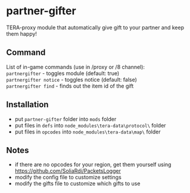 # partner-gifter
TERA-proxy module that automatically give gift to your partner and keep them happy!

## Command
List of in-game commands (use in /proxy or /8 channel):  
`partnergifter` - toggles module (default: true)  
`partnergifter notice` - toggles notice (default: false)  
`partnergifter find` - finds out the item id of the gift  

## Installation
- put `partner-gifter` folder into `mods` folder
- put files in `defs` into `node_modules\tera-data\protocol\` folder
- put files in `opcodes` into `node_modules\tera-data\map\` folder

## Notes
- if there are no opcodes for your region, get them yourself using https://github.com/SoliaRdi/PacketsLogger
- modify the config file to customize settings
- modify the gifts file to customize which gifts to use
